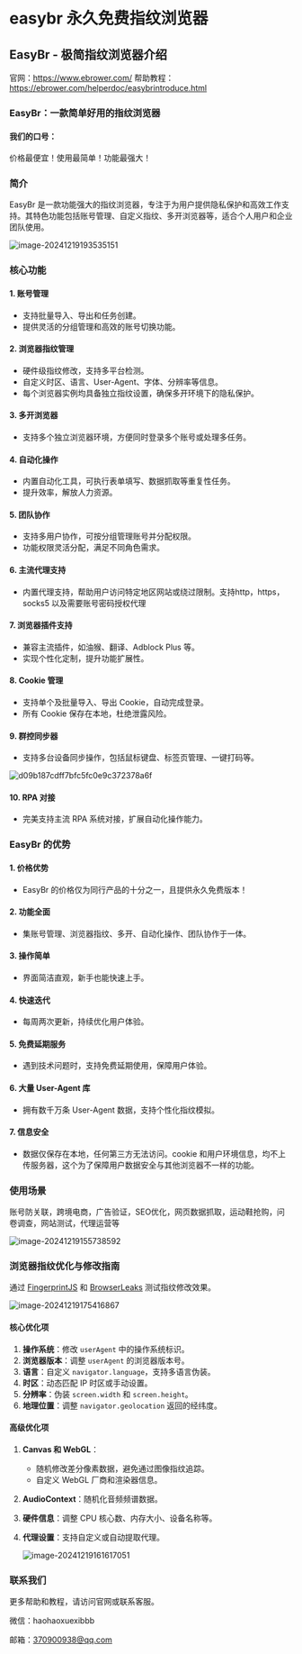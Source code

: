 # easybr 永久免费指纹浏览器
## EasyBr - 极简指纹浏览器介绍

官网：https://www.ebrower.com/
帮助教程：https://ebrower.com/helperdoc/easybrintroduce.html

### EasyBr：一款简单好用的指纹浏览器

#### 我们的口号：

价格最便宜！使用最简单！功能最强大！

### 简介

EasyBr 是一款功能强大的指纹浏览器，专注于为用户提供隐私保护和高效工作支持。其特色功能包括账号管理、自定义指纹、多开浏览器等，适合个人用户和企业团队使用。

![image-20241219193535151](images/image-20241219193535151.png)

### 核心功能

#### 1. 账号管理

- 支持批量导入、导出和任务创建。
- 提供灵活的分组管理和高效的账号切换功能。

#### 2. 浏览器指纹管理

- 硬件级指纹修改，支持多平台检测。
- 自定义时区、语言、User-Agent、字体、分辨率等信息。
- 每个浏览器实例均具备独立指纹设置，确保多开环境下的隐私保护。

#### 3. 多开浏览器

- 支持多个独立浏览器环境，方便同时登录多个账号或处理多任务。

#### 4. 自动化操作

- 内置自动化工具，可执行表单填写、数据抓取等重复性任务。
- 提升效率，解放人力资源。

#### 5. 团队协作

- 支持多用户协作，可按分组管理账号并分配权限。
- 功能权限灵活分配，满足不同角色需求。

#### 6. 主流代理支持

- 内置代理支持，帮助用户访问特定地区网站或绕过限制。支持http，https，socks5 以及需要账号密码授权代理

#### 7. 浏览器插件支持

- 兼容主流插件，如油猴、翻译、Adblock Plus 等。
- 实现个性化定制，提升功能扩展性。

#### 8. Cookie 管理

- 支持单个及批量导入、导出 Cookie，自动完成登录。
- 所有 Cookie 保存在本地，杜绝泄露风险。

#### 9. 群控同步器

- 支持多台设备同步操作，包括鼠标键盘、标签页管理、一键打码等。

![d09b187cdff7bfc5fc0e9c372378a6f](images/d09b187cdff7bfc5fc0e9c372378a6f.png)

#### 10. RPA 对接

- 完美支持主流 RPA 系统对接，扩展自动化操作能力。

### EasyBr 的优势

#### 1. 价格优势

- EasyBr 的价格仅为同行产品的十分之一，且提供永久免费版本！

#### 2. 功能全面

- 集账号管理、浏览器指纹、多开、自动化操作、团队协作于一体。

#### 3. 操作简单

- 界面简洁直观，新手也能快速上手。

#### 4. 快速迭代

- 每周两次更新，持续优化用户体验。

#### 5. 免费延期服务

- 遇到技术问题时，支持免费延期使用，保障用户体验。

#### 6. 大量 User-Agent 库

- 拥有数千万条 User-Agent 数据，支持个性化指纹模拟。

#### 7. 信息安全

- 数据仅保存在本地，任何第三方无法访问。cookie 和用户环境信息，均不上传服务器，这个为了保障用户数据安全与其他浏览器不一样的功能。

### 使用场景

账号防关联，跨境电商，广告验证，SEO优化，网页数据抓取，运动鞋抢购，问卷调查，网站测试，代理运营等

![image-20241219155738592](images/image-20241219155738592.png)

### 浏览器指纹优化与修改指南

通过 [FingerprintJS](https://fingerprintjs.github.io/fingerprintjs/) 和 [BrowserLeaks](https://browserleaks.com/) 测试指纹修改效果。

![image-20241219175416867](images/image-20241219175416867.png)

#### 核心优化项

1. **操作系统**：修改 `userAgent` 中的操作系统标识。
2. **浏览器版本**：调整 `userAgent` 的浏览器版本号。
3. **语言**：自定义 `navigator.language`，支持多语言伪装。
4. **时区**：动态匹配 IP 时区或手动设置。
5. **分辨率**：伪装 `screen.width` 和 `screen.height`。
6. **地理位置**：调整 `navigator.geolocation` 返回的经纬度。

#### 高级优化项

1. **Canvas 和 WebGL**：

   - 随机修改差分像素数据，避免通过图像指纹追踪。
   - 自定义 WebGL 厂商和渲染器信息。

2. **AudioContext**：随机化音频频谱数据。

3. **硬件信息**：调整 CPU 核心数、内存大小、设备名称等。

4. **代理设置**：支持自定义或自动提取代理。

   ![image-20241219161617051](images/image-20241219161617051.png)

### 联系我们

更多帮助和教程，请访问官网或联系客服。

微信：haohaoxuexibbb

邮箱：370900938@qq.com


